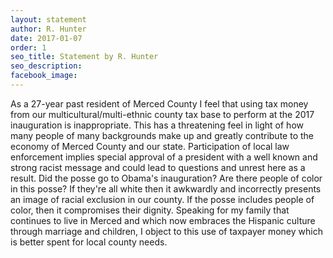 ```yaml
---
layout: statement
author: R. Hunter
date: 2017-01-07
order: 1
seo_title: Statement by R. Hunter
seo_description:
facebook_image:
---
```


As a 27-year past resident of Merced County I feel that using tax money from our multicultural/multi-ethnic county tax base to perform at the 2017 inauguration is inappropriate. This has a threatening feel in light of how many people of many backgrounds make up and greatly contribute to the economy of Merced County and our state. Participation of local law enforcement implies special approval of a president with a well known and strong racist message and could lead to questions and unrest here as a result. Did the posse go to Obama's inauguration? Are there people of color in this posse? If they're all white then it awkwardly and incorrectly presents an image of racial exclusion in our county. If the posse includes people of color, then it compromises their dignity. Speaking for my family that continues to live in Merced and which now embraces the Hispanic culture through marriage and children, I object to this use of taxpayer money which is better spent for local county needs.
